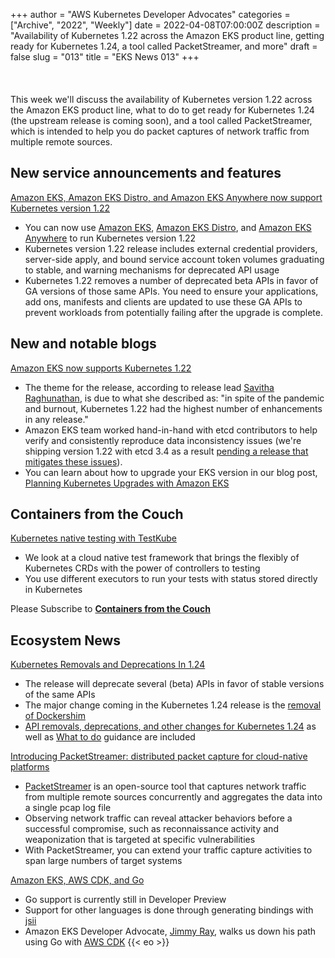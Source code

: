 +++
author = "AWS Kubernetes Developer Advocates"
categories = ["Archive", "2022", "Weekly"]
date = 2022-04-08T07:00:00Z
description = "Availability of Kubernetes 1.22 across the Amazon EKS product line, getting ready for Kubernetes 1.24, a tool called PacketStreamer, and more"
draft = false
slug = "013"
title = "EKS News 013"
+++
<br/><br/><br/><br/>
This week we'll discuss the availability of Kubernetes version 1.22 across the Amazon EKS product line, what to do to get ready for Kubernetes 1.24 (the upstream release is coming soon), and a tool called PacketStreamer, which is intended to help you do packet captures of network traffic from multiple remote sources.

## New service announcements and features

[Amazon EKS, Amazon EKS Distro, and Amazon EKS Anywhere now support Kubernetes version 1.22](https://aws.amazon.com/about-aws/whats-new/2022/04/amazon-eks-distro-eks-anywhere-kubernetes-1-22/?utm_source=newsletter&utm_campaign=eks-news)

* You can now use [Amazon EKS](https://aws.amazon.com/eks/), [Amazon EKS Distro](https://aws.amazon.com/eks/eks-distro/), and [Amazon EKS Anywhere](https://aws.amazon.com/eks/eks-anywhere/) to run Kubernetes version 1.22
* Kubernetes version 1.22 release includes external credential providers, server-side apply, and bound service account token volumes graduating to stable, and warning mechanisms for deprecated API usage
* Kubernetes 1.22 removes a number of deprecated beta APIs in favor of GA versions of those same APIs. You need to ensure your applications, add ons, manifests and clients are updated to use these GA APIs to prevent workloads from potentially failing after the upgrade is complete.

## New and notable blogs

[Amazon EKS now supports Kubernetes 1.22](https://aws.amazon.com/blogs/containers/amazon-eks-now-supports-kubernetes-1-22/?utm_source=newsletter&utm_campaign=eks-news)

* The theme for the release, according to release lead [Savitha Raghunathan](https://github.com/savitharaghunathan), is due to what she described as: "in spite of the pandemic and burnout, Kubernetes 1.22 had the highest number of enhancements in any release."
* Amazon EKS team worked hand-in-hand with etcd contributors to help verify and consistently reproduce data inconsistency issues (we're shipping version 1.22 with etcd 3.4 as a result [pending a release that mitigates these issues](https://groups.google.com/g/etcd-dev/c/sad9tgmKU7Y/m/vhArFVevBgAJ)).
* You can learn about how to upgrade your EKS version in our blog post, [Planning Kubernetes Upgrades with Amazon EKS](https://aws.amazon.com/blogs/containers/planning-kubernetes-upgrades-with-amazon-eks/?utm_source=newsletter&utm_campaign=eks-news)

## Containers from the Couch

[Kubernetes native testing with TestKube](https://youtu.be/qbODDTkXMWw?utm_source=newsletter&utm_campaign=eks-news)

* We look at a cloud native test framework that brings the flexibly of Kubernetes CRDs with the power of controllers to testing
* You use different executors to run your tests with status stored directly in Kubernetes

Please Subscribe to [**Containers from the Couch**](https://containersfromthecouch.com/?utm_source=newsletter&utm_campaign=eks-news)

## Ecosystem News

[Kubernetes Removals and Deprecations In 1.24](https://kubernetes.io/blog/2022/04/07/upcoming-changes-in-kubernetes-1-24/)

* The release will deprecate several (beta) APIs in favor of stable versions of the same APIs
* The major change coming in the Kubernetes 1.24 release is the [removal of Dockershim](https://kubernetes.io/blog/2022/03/31/ready-for-dockershim-removal/)
* [API removals, deprecations, and other changes for Kubernetes 1.24](https://kubernetes.io/blog/2022/04/07/upcoming-changes-in-kubernetes-1-24/#api-removals-deprecations-and-other-changes-for-kubernetes-1-24) as well as [What to do](https://kubernetes.io/blog/2022/04/07/upcoming-changes-in-kubernetes-1-24/#what-to-do) guidance
are included

[Introducing PacketStreamer: distributed packet capture for cloud-native platforms](https://medium.com/deepfence-cloud-native-security/introducing-packetstreamer-distributed-packet-capture-for-cloud-native-platforms-3e7f9ac57ab1)

* [PacketStreamer](https://github.com/deepfence/PacketStreamer) is an open-source tool that captures network traffic from multiple remote sources concurrently and aggregates the data into a single pcap log file
* Observing network traffic can reveal attacker behaviors before a successful compromise, such as reconnaissance activity and weaponization that is targeted at specific vulnerabilities
* With PacketStreamer, you can extend your traffic capture activities to span large numbers of target systems

[Amazon EKS, AWS CDK, and Go](https://blog.jimmyray.io/amazon-eks-aws-cdk-and-go-921124b8beb1)

* Go support is currently still in Developer Preview
* Support for other languages is done through generating bindings with [jsii](https://github.com/aws/jsii)
* Amazon EKS Developer Advocate, [Jimmy Ray](https://blog.jimmyray.io/), walks us down his path using Go with [AWS CDK](https://aws.amazon.com/cdk/)
{{< eo >}}
